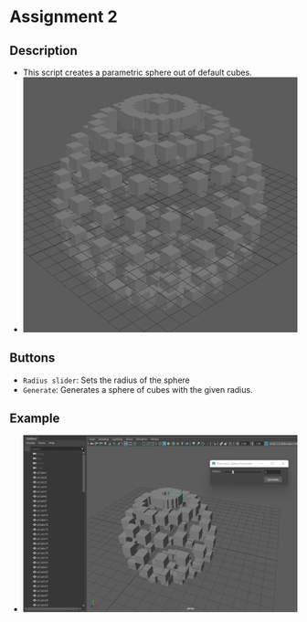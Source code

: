# Assignment 2

## Description

- This script creates a parametric sphere out of default cubes.
- ![Parametric sphere](./ui/parametric_sphere.png)

## Buttons

- `Radius slider`: Sets the radius of the sphere
- `Generate`: Generates a sphere of cubes with the given radius.

## Example

- ![Example](./ui/example.png)